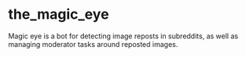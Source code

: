 # the_magic_eye
Magic eye is a bot for detecting image reposts in subreddits, as well as managing moderator tasks around reposted images.
